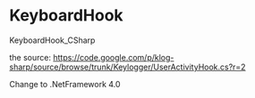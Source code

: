 # KeyboardHook
KeyboardHook_CSharp

the source: https://code.google.com/p/klog-sharp/source/browse/trunk/Keylogger/UserActivityHook.cs?r=2

Change to .NetFramework 4.0